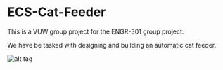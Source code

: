 # ECS-Cat-Feeder
This is a VUW group project for the ENGR-301 group project.

We have be tasked with designing and building an automatic cat feeder.


![alt tag](https://api.travis-ci.org/michaelpearson/ECS-Cat-Feeder.svg)
